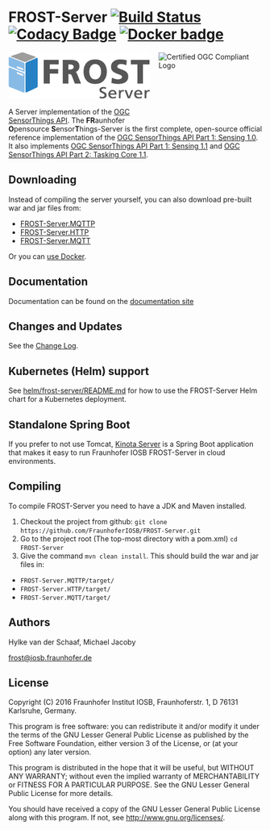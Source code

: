 # FROST-Server [![Build Status](https://github.com/FraunhoferIOSB/FROST-Server/workflows/Maven%20Build/badge.svg)](https://github.com/FraunhoferIOSB/FROST-Server/actions) [![Codacy Badge](https://api.codacy.com/project/badge/Grade/da22d7347eb7450a955274916ed2d336)](https://www.codacy.com/gh/FraunhoferIOSB/FROST-Server?utm_source=github.com&amp;utm_medium=referral&amp;utm_content=FraunhoferIOSB/FROST-Server&amp;utm_campaign=Badge_Grade) [![Docker badge](https://img.shields.io/docker/pulls/fraunhoferiosb/frost-server.svg)](https://hub.docker.com/r/fraunhoferiosb/frost-server/)

![FROST-Server Logo](https://raw.githubusercontent.com/FraunhoferIOSB/FROST-Server/v2.x/docs/images/FROST-Server-darkgrey.png)
<a href="https://www.ogc.org/resource/products/details/?pid=1751"><img align="right" src="https://portal.ogc.org/public_ogc/compliance/OGC_Certified_Badge.png" alt="Certified OGC Compliant Logo" width="206" height="130"/></a>

A Server implementation of the [OGC SensorThings API](https://github.com/opengeospatial/sensorthings). The **FR**aunhofer **O**pensource **S**ensor**T**hings-Server
is the first complete, open-source official reference implementation of the [OGC SensorThings API Part 1: Sensing 1.0](https://docs.ogc.org/is/15-078r6/15-078r6.html). It also implements [OGC SensorThings API Part 1: Sensing 1.1](https://docs.ogc.org/is/18-088/18-088.html) and [OGC SensorThings API Part 2: Tasking Core 1.1](https://docs.ogc.org/is/17-079r1/17-079r1.html).

## Downloading

Instead of compiling the server yourself, you can also download pre-built war and jar files from:
* [FROST-Server.MQTTP](https://repo1.maven.org/maven2/de/fraunhofer/iosb/ilt/FROST-Server/FROST-Server.MQTTP/2.0.2/FROST-Server.MQTTP-2.0.2.war)
* [FROST-Server.HTTP](https://repo1.maven.org/maven2/de/fraunhofer/iosb/ilt/FROST-Server/FROST-Server.HTTP/2.0.2/FROST-Server.HTTP-2.0.2.war)
* [FROST-Server.MQTT](https://repo1.maven.org/maven2/de/fraunhofer/iosb/ilt/FROST-Server/FROST-Server.MQTT/2.0.2/FROST-Server.MQTT-2.0.2-jar-with-dependencies.jar)

Or you can [use Docker](https://fraunhoferiosb.github.io/FROST-Server/deployment/docker.html).


## Documentation

Documentation can be found on the [documentation site](https://fraunhoferiosb.github.io/FROST-Server/)


## Changes and Updates

See the [Change Log](CHANGELOG.md).


## Kubernetes (Helm) support

See [helm/frost-server/README.md](helm/frost-server/README.md) for how to use the FROST-Server Helm chart for a Kubernetes deployment.


## Standalone Spring Boot

If you prefer to not use Tomcat, [Kinota Server](https://github.com/kinota/kinota-server) is a
Spring Boot application that makes it easy to run Fraunhofer IOSB FROST-Server in cloud environments.


## Compiling

To compile FROST-Server you need to have a JDK and Maven installed.

1. Checkout the project from github: `git clone https://github.com/FraunhoferIOSB/FROST-Server.git`
2. Go to the project root (The top-most directory with a pom.xml) `cd FROST-Server`
3. Give the command `mvn clean install`. This should build the war and jar files in:
  * `FROST-Server.MQTTP/target/`
  * `FROST-Server.HTTP/target/`
  * `FROST-Server.MQTT/target/`


## Authors

Hylke van der Schaaf, 
Michael Jacoby

frost@iosb.fraunhofer.de


## License

Copyright (C) 2016 Fraunhofer Institut IOSB, Fraunhoferstr. 1, D 76131
Karlsruhe, Germany.

This program is free software: you can redistribute it and/or modify
it under the terms of the GNU Lesser General Public License as published by
the Free Software Foundation, either version 3 of the License, or
(at your option) any later version.

This program is distributed in the hope that it will be useful,
but WITHOUT ANY WARRANTY; without even the implied warranty of
MERCHANTABILITY or FITNESS FOR A PARTICULAR PURPOSE.  See the
GNU Lesser General Public License for more details.

You should have received a copy of the GNU Lesser General Public License
along with this program.  If not, see <http://www.gnu.org/licenses/>.

